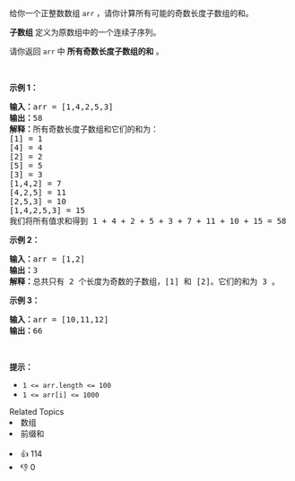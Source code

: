 <p>给你一个正整数数组&nbsp;<code>arr</code>&nbsp;，请你计算所有可能的奇数长度子数组的和。</p>

<p><strong>子数组</strong> 定义为原数组中的一个连续子序列。</p>

<p>请你返回 <code>arr</code>&nbsp;中 <strong>所有奇数长度子数组的和</strong> 。</p>

<p>&nbsp;</p>

<p><strong>示例 1：</strong></p>

<pre><strong>输入：</strong>arr = [1,4,2,5,3]
<strong>输出：</strong>58
<strong>解释：</strong>所有奇数长度子数组和它们的和为：
[1] = 1
[4] = 4
[2] = 2
[5] = 5
[3] = 3
[1,4,2] = 7
[4,2,5] = 11
[2,5,3] = 10
[1,4,2,5,3] = 15
我们将所有值求和得到 1 + 4 + 2 + 5 + 3 + 7 + 11 + 10 + 15 = 58</pre>

<p><strong>示例 2：</strong></p>

<pre><strong>输入：</strong>arr = [1,2]
<strong>输出：</strong>3
<strong>解释：</strong>总共只有 2 个长度为奇数的子数组，[1] 和 [2]。它们的和为 3 。</pre>

<p><strong>示例 3：</strong></p>

<pre><strong>输入：</strong>arr = [10,11,12]
<strong>输出：</strong>66
</pre>

<p>&nbsp;</p>

<p><strong>提示：</strong></p>

<ul>
	<li><code>1 &lt;= arr.length &lt;= 100</code></li>
	<li><code>1 &lt;= arr[i] &lt;= 1000</code></li>
</ul>
<div><div>Related Topics</div><div><li>数组</li><li>前缀和</li></div></div><br><div><li>👍 114</li><li>👎 0</li></div>